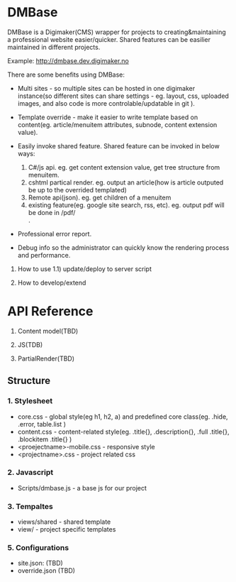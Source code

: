 DMBase
=============

DMBase is a Digimaker(CMS) wrapper for projects to creating&maintaining a professional website easier/quicker. Shared features can be easilier maintained in different projects.

Example: http://dmbase.dev.digimaker.no

There are some benefits using DMBase:
- Multi sites - so multiple sites can be hosted in one digimaker instance(so different sites can share settings - eg. layout, css, uploaded images, and also code is more controlable/updatable in git ).

- Template override - make it easier to write template based on content(eg. article/menuitem attributes, subnode, content extension value).

- Easily invoke shared feature. Shared feature can be invoked in below ways:
  1) C#/js api. eg. get content extension value, get tree structure from menuitem.
  2) cshtml partical render. eg. output an article(how is article outputed be up to the overrided templated)
  3) Remote api(json). eg. get children of a menuitem
  4) existing feature(eg. google site search, rss, etc). eg. output pdf will be done in /pdf/<article id>.

- Professional error report. 

- Debug info so the administrator can quickly know the rendering process and performance.


1) How to use
1.1) update/deploy to server
script


2) How to develop/extend





API Reference 
===========================
1) Content model(TBD)

2) JS(TDB)

3) PartialRender(TBD)



Structure
-----

 ### 1. Stylesheet
- core.css - global style(eg h1, h2, a) and predefined core class(eg. .hide, .error, table.list )
- content.css - content-related style(eg. .title{}, .description{}, .full .title{}, .blockitem .title{} )
- \<proejectname\>-mobile.css - responsive style
- \<projectname\>.css - project related css


### 2. Javascript
- Scripts/dmbase.js - a base js for our project

### 3. Tempaltes
- views/shared - shared template
- view/<projectname> - project specific templates


### 5. Configurations
 - site.json: (TBD)
 - override.json (TBD)















